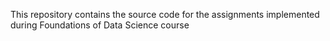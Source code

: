This repository contains the source code for the assignments implemented during Foundations of Data Science course
